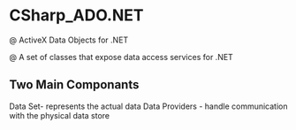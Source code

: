 # CSharp_ADO.NET

@ ActiveX Data Objects for .NET

@ A set of classes that expose data access services for .NET  

Two Main Componants 
---------------
Data Set- represents the actual data
Data Providers - handle communication with the physical data store


